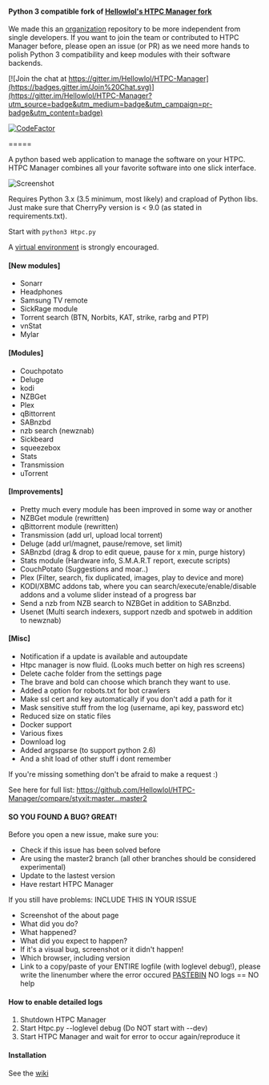 #### Python 3 compatible fork of [Hellowlol's HTPC Manager fork](https://github.com/Hellowlol/HTPC-Manager)

We made this an [organization](https://github.com/HTPC-Manager) repository to be more independent from single developers. If you want to join the team or contributed to HTPC Manager before, please open an issue (or PR) as we need more hands to polish Python 3 compatibility and keep modules with their software backends.

[![Join the chat at https://gitter.im/Hellowlol/HTPC-Manager](https://badges.gitter.im/Join%20Chat.svg)](https://gitter.im/Hellowlol/HTPC-Manager?utm_source=badge&utm_medium=badge&utm_campaign=pr-badge&utm_content=badge)

[![CodeFactor](https://www.codefactor.io/repository/github/htpc-manager/htpc-manager/badge)](https://www.codefactor.io/repository/github/htpc-manager/htpc-manager)

=====

A python based web application to manage the software on your HTPC. HTPC Manager combines all your favorite software into one slick interface.

![Screenshot](http://i.imgur.com/6QEWPFf.png)

Requires Python 3.x (3.5 minimum, most likely) and crapload of Python libs. Just make sure that CherryPy version is < 9.0 (as stated in requirements.txt).

Start with ```python3 Htpc.py```

A [virtual environment](https://docs.python.org/3/library/venv.html) is strongly encouraged.

#### [New modules]
- Sonarr
- Headphones
- Samsung TV remote
- SickRage module
- Torrent search (BTN, Norbits, KAT, strike, rarbg and PTP)
- vnStat
- Mylar

#### [Modules]
- Couchpotato
- Deluge
- kodi
- NZBGet
- Plex
- qBittorrent
- SABnzbd
- nzb search (newznab)
- Sickbeard
- squeezebox
- Stats
- Transmission
- uTorrent

#### [Improvements]
- Pretty much every module has been improved in some way or another
- NZBGet module (rewritten)
- qBittorrent module (rewritten)
- Transmission (add url, upload local torrent)
- Deluge (add url/magnet, pause/remove, set limit)
- SABnzbd (drag & drop to edit queue, pause for x min, purge history)
- Stats module (Hardware info, S.M.A.R.T report, execute scripts)
- CouchPotato (Suggestions and moar..)
- Plex (Filter, search, fix duplicated, images, play to device and more)
- KODI/XBMC addons tab, where you can search/execute/enable/disable addons and a volume slider instead of a progress bar
- Send a nzb from NZB search to NZBGet in addition to SABnzbd.
- Usenet (Multi search indexers, support nzedb and spotweb in addition to newznab)

#### [Misc]
- Notification if a update is available and autoupdate
- Htpc manager is now fluid. (Looks much better on high res screens)
- Delete cache folder from the settings page
- The brave and bold can choose which branch they want to use.
- Added a option for robots.txt for bot crawlers
- Make ssl cert and key automatically if you don't add a path for it
- Mask sensitive stuff from the log (username, api key, password etc)
- Reduced size on static files
- Docker support
- Various fixes
- Download log
- Added argsparse (to support python 2.6)
- And a shit load of other stuff i dont remember

If you're missing something don't be afraid to make a request :)

See here for full list:
https://github.com/Hellowlol/HTPC-Manager/compare/styxit:master...master2

#### SO YOU FOUND A BUG? GREAT!

Before you open a new issue, make sure you:
- Check if this issue has been solved before
- Are using the master2 branch (all other branches should be considered experimental)
- Update to the lastest version
- Have restart HTPC Manager

If you still have problems: INCLUDE THIS IN YOUR ISSUE
 - Screenshot of the about page
 - What did you do?
 - What happened?
 - What did you expect to happen?
 - If it's a visual bug, screenshot or it didn't happen!
 - Which browser, including version
 - Link to a copy/paste of your ENTIRE logfile (with loglevel debug!), please write the linenumber where the error occured [PASTEBIN](http://www.pastebin.com) NO logs == NO help

#### How to enable detailed logs
1. Shutdown HTPC Manager
2. Start Htpc.py --loglevel debug (Do NOT start with --dev)
3. Start HTPC Manager and wait for error to occur again/reproduce it

#### Installation

See the [wiki](https://github.com/Hellowlol/HTPC-Manager/wiki)
